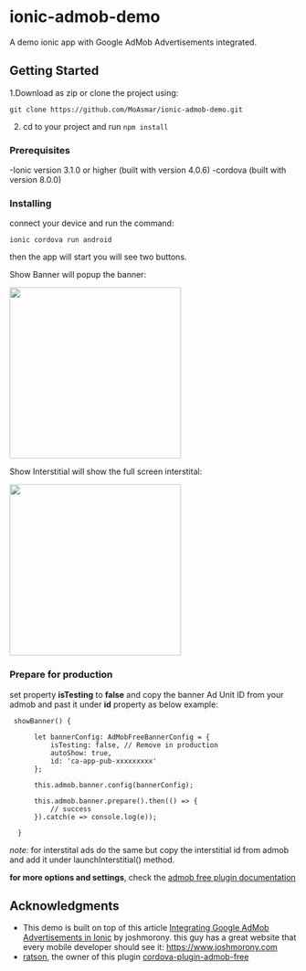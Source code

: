 # ionic-admob-demo
A demo ionic app with Google AdMob Advertisements integrated.

## Getting Started

1.Download as zip or clone the project using:
```
git clone https://github.com/MoAsmar/ionic-admob-demo.git
```
2. cd to your project and run `npm install`

### Prerequisites

-Ionic version 3.1.0 or higher (built with version 4.0.6)
-cordova (built with version 8.0.0)

### Installing

connect your device and run the command:
```
ionic cordova run android
```
then the app will start you will see two buttons.

Show Banner will popup the banner:

<img src="https://drive.google.com/uc?authuser=0&id=1cmosyyDQpjMPlsr2zyFl-8XWVO8KTVR2&export=download" width="300">


Show Interstitial will show the full screen interstital:

<img src="https://drive.google.com/uc?authuser=0&id=1vBWT85jygjN1x6ed5Sck8z0kJzgzQK_D&export=download" width="300">


### Prepare for production

set property **isTesting** to **false** and copy the banner Ad Unit ID from your admob and past it under **id** property as below example:

```
 showBanner() {

      let bannerConfig: AdMobFreeBannerConfig = {
          isTesting: false, // Remove in production
          autoShow: true,
          id: 'ca-app-pub-xxxxxxxxx'
      };

      this.admob.banner.config(bannerConfig);

      this.admob.banner.prepare().then(() => {
          // success
      }).catch(e => console.log(e));

  }
```

_note:_ for interstital ads do the same but copy the interstitial id from admob and add it under launchInterstitial() method.

**for more options and settings**, check the [admob free plugin documentation](https://ratson.github.io/cordova-plugin-admob-free/identifiers.html)

## Acknowledgments

* This demo is built on top of this article [Integrating Google AdMob Advertisements in Ionic](https://www.joshmorony.com/integrating-google-admob-advertisements-in-ionic) by joshmorony. this guy has a great website that every mobile developer should see it:
https://www.joshmorony.com
* [ratson](https://github.com/ratson), the owner of this plugin [cordova-plugin-admob-free](https://github.com/ratson/cordova-plugin-admob-free)
